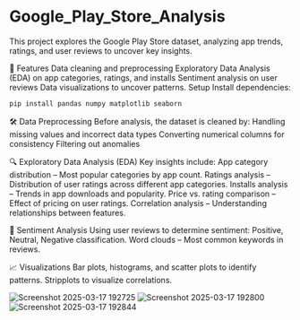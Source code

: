 # Google_Play_Store_Analysis
This project explores the Google Play Store dataset, analyzing app trends, ratings, and user reviews to uncover key insights.

🚀 Features
Data cleaning and preprocessing
Exploratory Data Analysis (EDA) on app categories, ratings, and installs
Sentiment analysis on user reviews
Data visualizations to uncover patterns.
Setup
Install dependencies:
```bash
pip install pandas numpy matplotlib seaborn
```

🛠 Data Preprocessing
Before analysis, the dataset is cleaned by:
Handling missing values and incorrect data types
Converting numerical columns for consistency
Filtering out anomalies 

🔍 Exploratory Data Analysis (EDA)
Key insights include:
App category distribution – Most popular categories by app count.
Ratings analysis – Distribution of user ratings across different app categories.
Installs analysis – Trends in app downloads and popularity.
Price vs. rating comparison – Effect of pricing on user ratings.
Correlation analysis – Understanding relationships between features.

💬 Sentiment Analysis
Using user reviews to determine sentiment:
Positive, Neutral, Negative classification.
Word clouds – Most common keywords in reviews.

📈 Visualizations
Bar plots, histograms, and scatter plots to identify patterns.
Stripplots to visualize correlations.

![Screenshot 2025-03-17 192725](https://github.com/user-attachments/assets/1a062ce8-4cc6-474b-8298-8342e88c189f)
![Screenshot 2025-03-17 192800](https://github.com/user-attachments/assets/bb4de371-9bd8-4b7a-ad14-b5cd4190ec18)
![Screenshot 2025-03-17 192844](https://github.com/user-attachments/assets/9d209333-c402-4462-8c2d-587087949568)
